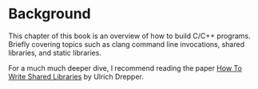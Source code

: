 # Background

This chapter of this book is an overview of how to build C/C++ programs.
Briefly covering topics such as clang command line invocations, shared libraries,
and static libraries.

For a much much deeper dive, I recommend reading the paper [How To Write Shared Libraries](https://akkadia.org/drepper/dsohowto.pdf)
by Ulrich Drepper.
